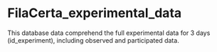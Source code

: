 # FilaCerta_experimental_data
This database data comprehend the full experimental data for 3 days (id_experiment), including observed and participated data.
